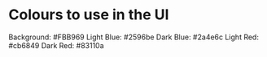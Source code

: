 # Colours to use in the UI

Background: #FBB969
Light Blue: #2596be
Dark Blue: #2a4e6c
Light Red: #cb6849
Dark Red: #83110a